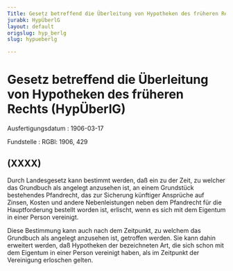 ```yaml
---
Title: Gesetz betreffend die Überleitung von Hypotheken des früheren Rechts
jurabk: HypÜberlG
layout: default
origslug: hyp_berlg
slug: hypueberlg

---
```


# Gesetz betreffend die Überleitung von Hypotheken des früheren Rechts (HypÜberlG)

Ausfertigungsdatum
:   1906-03-17

Fundstelle
:   RGBl: 1906, 429

## (XXXX)

Durch Landesgesetz kann bestimmt werden, daß ein zu der Zeit, zu
welcher das Grundbuch als angelegt anzusehen ist, an einem Grundstück
bestehendes Pfandrecht, das zur Sicherung künftiger Ansprüche auf
Zinsen, Kosten und andere Nebenleistungen neben dem Pfandrecht für die
Hauptforderung bestellt worden ist, erlischt, wenn es sich mit dem
Eigentum in einer Person vereinigt.

Diese Bestimmung kann auch nach dem Zeitpunkt, zu welchem das
Grundbuch als angelegt anzusehen ist, getroffen werden. Sie kann dahin
erweitert werden, daß Hypotheken der bezeichneten Art, die sich schon
mit dem Eigentum in einer Person vereinigt haben, als im Zeitpunkt der
Vereinigung erloschen gelten.

